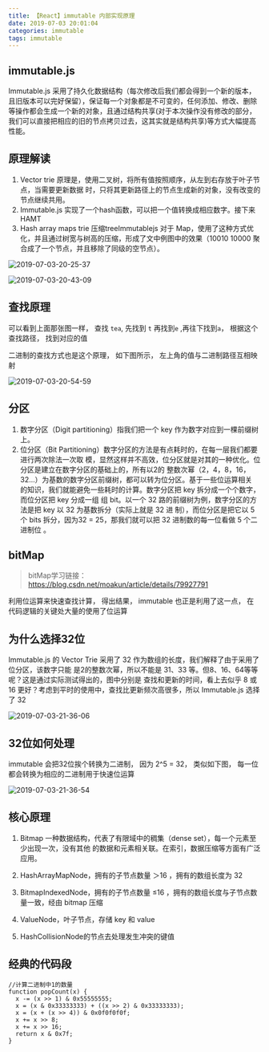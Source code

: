 ```yaml
---
title: 【React】immutable 内部实现原理
date: 2019-07-03 20:01:04
categories: immutable
tags: immutable
---
```


## immutable.js
Immutable.js 采用了持久化数据结构（每次修改后我们都会得到一个新的版本，且旧版本可以完好保留），保证每一个对象都是不可变的，任何添加、修改、删除等操作都会生成一个新的对象，且通过结构共享(对于本次操作没有修改的部分，我们可以直接把相应的旧的节点拷贝过去，这其实就是结构共享)等方式大幅提高性能。


## 原理解读
1. Vector trie 原理是，使用二叉树，将所有值按照顺序，从左到右存放于叶子节点，当需要更新数据
时，只将其更新路径上的节点生成新的对象，没有改变的节点继续共用。
2. Immutable.js 实现了一个hash函数，可以把一个值转换成相应数字。接下来HAMT
3. Hash array maps trie 压缩treeImmutablejs 对于 Map，使用了这种方式优化，并且通过树宽与树高的压缩，形成了文中例图中的效果（10010 10000 聚合成了一个节点，并且移除了同级的空节点）。

![2019-07-03-20-25-37](http://img.nixiaolei.com/2019-07-03-20-25-37.png)

![2019-07-03-20-43-09](http://img.nixiaolei.com/2019-07-03-20-43-09.png)

## 查找原理
可以看到上面那张图一样， 查找 `tea`, 先找到 `t` 再找到`e` ,再往下找到`a`， 根据这个查找路径， 找到对应的值

二进制的查找方式也是这个原理， 如下图所示， 左上角的值与二进制路径互相映射

![2019-07-03-20-54-59](http://img.nixiaolei.com/2019-07-03-20-54-59.png)


## 分区
1. 数字分区（Digit partitioning）指我们把一个 key 作为数字对应到一棵前缀树上。
2. 位分区（Bit Partitioning）数字分区的方法是有点耗时的，在每一层我们都要进行两次除法一次取
模，显然这样并不高效，位分区就是对其的一种优化。位分区是建立在数字分区的基础上的，所有以2的
整数次幂（2，4，8，16，32…）为基数的数字分区前缀树，都可以转为位分区。基于一些位运算相关
的知识，我们就能避免一些耗时的计算。数字分区把 key 拆分成一个个数字，而位分区把 key 分成一组
组 bit。以一个 32 路的前缀树为例，数字分区的方法是把 key 以 32 为基数拆分（实际上就是 32 进
制），而位分区是把它以 5 个 bits 拆分，因为32 = 25，那我们就可以把 32 进制数的每一位看做 5 个二
进制位 。


## bitMap
> bitMap学习链接：https://blog.csdn.net/moakun/article/details/79927791


利用位运算来快速查找计算，  得出结果， immutable 也正是利用了这一点， 在代码逻辑的关键处大量的使用了位运算

## 为什么选择32位
Immutable.js 的 Vector Trie 采用了 32 作为数组的长度，我们解释了由于采用了位分区，该数字只能
是2的整数次幂，所以不能是 31、33 等。但8、16、64等等呢？这是通过实际测试得出的，图中分别是
查找和更新的时间，看上去似乎 8 或 16 更好？考虑到平时的使用中，查找比更新频次高很多，所以
Immutable.js 选择了 32


![2019-07-03-21-36-06](http://img.nixiaolei.com/2019-07-03-21-36-06.png)


## 32位如何处理

immutable 会把32位挨个转换为二进制， 因为 2^5 = 32， 类似如下图， 每一位都会转换为相应的二进制用于快速位运算

![2019-07-03-21-36-54](http://img.nixiaolei.com/2019-07-03-21-36-54.png)


## 核心原理
1. Bitmap 一种数据结构，代表了有限域中的稠集（dense set），每一个元素至少出现一次，没有其他
的数据和元素相关联。在索引，数据压缩等方面有广泛应用。

2. HashArrayMapNode，拥有的子节点数量 ＞16 ，拥有的数组长度为 32
3. BitmapIndexedNode，拥有的子节点数量 ≤16 ，拥有的数组长度与子节点数量一致，经由 bitmap
压缩
4. ValueNode，叶子节点，存储 key 和 value
5. HashCollisionNode的节点去处理发生冲突的键值


## 经典的代码段
```Js
//计算二进制中1的数量
function popCount(x) {
  x -= (x >> 1) & 0x55555555;
  x = (x & 0x33333333) + ((x >> 2) & 0x33333333);
  x = (x + (x >> 4)) & 0x0f0f0f0f;
  x += x >> 8;
  x += x >> 16;
  return x & 0x7f;
}
```